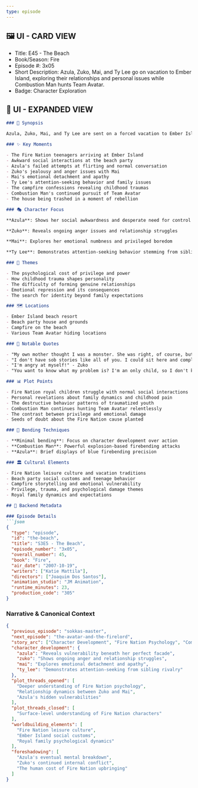 ```yaml
---
type: episode
---
```


## 🖼️ UI - CARD VIEW

- Title: E45 - The Beach
- Book/Season: Fire
- Episode #: 3x05
- Short Description: Azula, Zuko, Mai, and Ty Lee go on vacation to Ember Island, exploring their relationships and personal issues while Combustion Man hunts Team Avatar.
- Badge: Character Exploration

## 📖 UI - EXPANDED VIEW

```md
### 📖 Synopsis

Azula, Zuko, Mai, and Ty Lee are sent on a forced vacation to Ember Island while Fire Lord Ozai meets with his advisors. The four teenagers attend a beach party where they struggle with normal social interactions, revealing their psychological damage from their privileged but troubled upbringings. Around a campfire, they share personal stories about their pasts and the sources of their pain. Meanwhile, Team Avatar faces another attack from Combustion Man, the assassin Zuko hired, demonstrating his dangerous abilities and relentless pursuit.

### ✨ Key Moments

- The Fire Nation teenagers arriving at Ember Island
- Awkward social interactions at the beach party
- Azula's failed attempts at flirting and normal conversation
- Zuko's jealousy and anger issues with Mai
- Mai's emotional detachment and apathy
- Ty Lee's attention-seeking behavior and family issues
- The campfire confessions revealing childhood traumas
- Combustion Man's continued pursuit of Team Avatar
- The house being trashed in a moment of rebellion

### 🎭 Character Focus

**Azula**: Shows her social awkwardness and desperate need for control

**Zuko**: Reveals ongoing anger issues and relationship struggles

**Mai**: Explores her emotional numbness and privileged boredom

**Ty Lee**: Demonstrates attention-seeking behavior stemming from sibling rivalry

### 🌊 Themes

- The psychological cost of privilege and power
- How childhood trauma shapes personality
- The difficulty of forming genuine relationships
- Emotional repression and its consequences
- The search for identity beyond family expectations

### 🗺️ Locations

- Ember Island beach resort
- Beach party house and grounds
- Campfire on the beach
- Various Team Avatar hiding locations

### 💬 Notable Quotes

- "My own mother thought I was a monster. She was right, of course, but it still hurt." - Azula
- "I don't have sob stories like all of you. I could sit here and complain how our mom liked Zuko more than me, but I don't really care." - Azula
- "I'm angry at myself!" - Zuko
- "You want to know what my problem is? I'm an only child, so I don't know if I'm different." - Ty Lee

### 📊 Plot Points

- Fire Nation royal children struggle with normal social interactions
- Personal revelations about family dynamics and childhood pain
- The destructive behavior patterns of traumatized youth
- Combustion Man continues hunting Team Avatar relentlessly
- The contrast between privilege and emotional damage
- Seeds of doubt about the Fire Nation cause planted

### 🥋 Bending Techniques

- **Minimal bending**: Focus on character development over action
- **Combustion Man**: Powerful explosion-based firebending attacks
- **Azula**: Brief displays of blue firebending precision

### 🏛️ Cultural Elements

- Fire Nation leisure culture and vacation traditions
- Beach party social customs and teenage behavior
- Campfire storytelling and emotional vulnerability
- Privilege, trauma, and psychological damage themes
- Royal family dynamics and expectations

## 🔧 Backend Metadata

### Episode Details
```json
{
  "type": "episode",
  "id": "the-beach",
  "title": "S3E5 - The Beach",
  "episode_number": "3x05",
  "overall_number": 45,
  "book": "Fire",
  "air_date": "2007-10-19",
  "writers": ["Katie Mattila"],
  "directors": ["Joaquim Dos Santos"],
  "animation_studio": "JM Animation",
  "runtime_minutes": 23,
  "production_code": "305"
}
```

### Narrative & Canonical Context

```json
{
  "previous_episode": "sokkas-master",
  "next_episode": "the-avatar-and-the-firelord",
  "story_arc": ["Character Development", "Fire Nation Psychology", "Combustion Man Hunt"],
  "character_development": {
    "azula": "Reveals vulnerability beneath her perfect facade",
    "zuko": "Shows ongoing anger and relationship struggles",
    "mai": "Explores emotional detachment and apathy",
    "ty_lee": "Demonstrates attention-seeking from sibling rivalry"
  },
  "plot_threads_opened": [
    "Deeper understanding of Fire Nation psychology",
    "Relationship dynamics between Zuko and Mai",
    "Azula's hidden vulnerabilities"
  ],
  "plot_threads_closed": [
    "Surface-level understanding of Fire Nation characters"
  ],
  "worldbuilding_elements": [
    "Fire Nation leisure culture",
    "Ember Island social customs",
    "Royal family psychological dynamics"
  ],
  "foreshadowing": [
    "Azula's eventual mental breakdown",
    "Zuko's continued internal conflict",
    "The human cost of Fire Nation upbringing"
  ]
}
```
